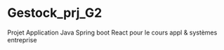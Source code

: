 # Gestock_prj_G2
Projet Application Java Spring boot React pour le cours appl &amp; systèmes entreprise
